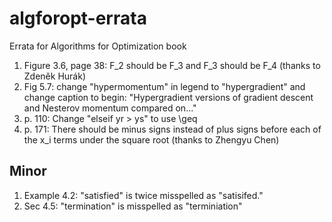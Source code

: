 # algforopt-errata
Errata for Algorithms for Optimization book

1. Figure 3.6, page 38: F_2 should be F_3 and F_3 should be F_4 (thanks to Zdeněk Hurák)
1. Fig 5.7: change "hypermomentum" in legend to "hypergradient" and change caption to begin: "Hypergradient versions of gradient descent and Nesterov momentum compared on..."
1. p. 110: Change "elseif yr > ys" to use \geq
1. p. 171: There should be minus signs instead of plus signs before each of the x_i terms under the square root (thanks to Zhengyu Chen)

## Minor
1. Example 4.2: "satisfied" is twice misspelled as "satisifed."
1. Sec 4.5: "termination" is misspelled as "terminiation"
